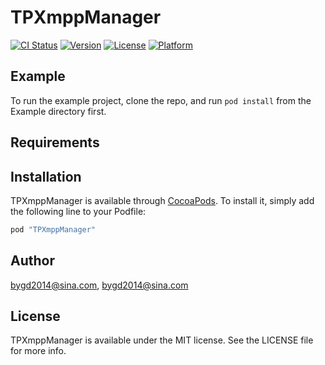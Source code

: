 # TPXmppManager

[![CI Status](http://img.shields.io/travis/bygd2014@sina.com/TPXmppManager.svg?style=flat)](https://travis-ci.org/bygd2014@sina.com/TPXmppManager)
[![Version](https://img.shields.io/cocoapods/v/TPXmppManager.svg?style=flat)](http://cocoapods.org/pods/TPXmppManager)
[![License](https://img.shields.io/cocoapods/l/TPXmppManager.svg?style=flat)](http://cocoapods.org/pods/TPXmppManager)
[![Platform](https://img.shields.io/cocoapods/p/TPXmppManager.svg?style=flat)](http://cocoapods.org/pods/TPXmppManager)

## Example

To run the example project, clone the repo, and run `pod install` from the Example directory first.

## Requirements

## Installation

TPXmppManager is available through [CocoaPods](http://cocoapods.org). To install
it, simply add the following line to your Podfile:

```ruby
pod "TPXmppManager"
```

## Author

bygd2014@sina.com, bygd2014@sina.com

## License

TPXmppManager is available under the MIT license. See the LICENSE file for more info.
